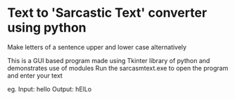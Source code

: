 # Text to 'Sarcastic Text' converter using python
Make letters of a sentence upper and lower case alternatively

This is a GUI based program made using Tkinter library of python and demonstrates use of modules
Run the sarcasmtext.exe to open the program and enter your text

eg. Input:  hello
    Output: hElLo
